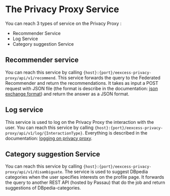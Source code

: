# The Privacy Proxy Service

You can reach 3 types of service on the Privacy Proxy :
* Recommender Service
* Log Service
* Category suggestion Service

## Recommender service

You can reach this service by calling `{host}:{port}/eexcess-privacy-proxy/api/v1/recommend`. This service forwards the query to the Federated Recommender and return the recommendations. 
It takes as input a POST request with JSON file (the format is describe in the documentation: [json exchange format](https://github.com/EEXCESS/documentation/wiki/json-exchange-format)) and return the answer as a JSON format.

## Log service

This service is used to log on the Privacy Proxy the interaction with the user. You can reach this service by calling `{host}:{port}/eexcess-privacy-proxy/api/v1/log/{InteractionType}`. Everything is described in the documentation: [logging on privacy proxy](https://github.com/EEXCESS/documentation/wiki/logging-on-privacy-proxy).

## Category suggestion Service

You can reach this service by calling `{host}:{port}/eexcess-privacy-proxy/api/v1/disambiguate`. The service is used to suggest DBpedia categories when the user specifies interests on the profile page. It forwards the query to another REST API (hosted by Passau) that do the job and return suggestions of DBpedia-categories. 

